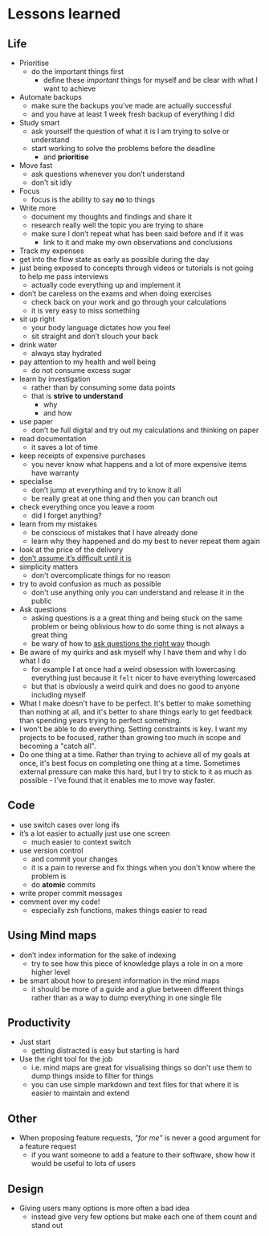 # Lessons learned
## Life
- Prioritise 
	- do the important things first
		- define these _important_ things for myself and be clear with what I want to achieve
- Automate backups
	- make sure the backups you’ve made are actually successful
	- and you have at least 1 week fresh backup of everything I did
- Study smart
	- ask yourself the question of what it is I am trying to solve or understand
	- start working to solve the problems before the deadline
		- and __prioritise__
- Move fast
	- ask questions whenever you don’t understand
	- don’t sit idly
- Focus
	- focus is the ability to say __no__ to things
- Write more
	- document my thoughts and findings and share it
	- research really well the topic you are trying to share
	- make sure I don’t repeat what has been said before and if it was 
		- link to it and make my own observations and conclusions
- Track my expenses
- get into the flow state as early as possible during the day
- just being exposed to concepts through videos or tutorials is not going to help me pass interviews
	- actually code everything up and implement it
- don’t be careless on the exams and when doing exercises
	- check back on your work and go through your calculations
	- it is very easy to miss something
- sit up right
	- your body language dictates how you feel
	- sit straight and don’t slouch your back
- drink water
	- always stay hydrated
- pay attention to my health and well being
	- do not consume excess sugar
- learn by investigation
	- rather than by consuming some data points
	- that is __strive to understand__
		- why 
		- and how
- use paper
	- don’t be full digital and try out my calculations and thinking on paper
- read documentation
	- it saves a lot of time
- keep receipts of expensive purchases
	- you never know what happens and a lot of more expensive items have warranty
- specialise
	- don’t jump at everything and try to know it all
	- be really great at one thing and then you can branch out
- check everything once you leave a room
	- did I forget anything?
- learn from my mistakes
	- be conscious of mistakes that I have already done
	- learn why they happened and do my best to never repeat them again
- look at the price of the delivery
- [don’t assume it’s difficult until it is](https://news.ycombinator.com/item?id=10872970)
- simplicity matters
	- don't overcomplicate things for no reason
- try to avoid confusion as much as possible
	- don't use anything only you can understand and release it in the public
- Ask questions
	- asking questions is a a great thing and being stuck on the same problem or being oblivious how to do some thing is not always a great thing
	- be wary of how to [ask questions the right way](../research/asking-questions.md) though
- Be aware of my quirks and ask myself why I have them and why I do what I do
	- for example I at once had a weird obsession with lowercasing everything just because it `felt` nicer to have everything lowercased
	- but that is obviously a weird quirk and does no good to anyone including myself
- What I make doesn't have to be perfect. It's better to make something than nothing at all, and it's better to share things early to get feedback than spending years trying to perfect something.
- I won't be able to do everything. Setting constraints is key. I want my projects to be focused, rather than growing too much in scope and becoming a "catch all".
- Do one thing at a time. Rather than trying to achieve all of my goals at once, it's best focus on completing one thing at a time. Sometimes external pressure can make this hard, but I try to stick to it as much as possible - I've found that it enables me to move way faster.

## Code
- use switch cases over long ifs
- it’s a lot easier to actually just use one screen
	- much easier to context switch
- use version control
	- and commit your changes
	- it is a pain to reverse and fix things when you don't know where the problem is
	- do __atomic__ commits
- write proper commit messages
- comment over my code!
	- especially zsh functions, makes things easier to read

## Using Mind maps
- don’t index information for the sake of indexing
	- try to see how this piece of knowledge plays a role in on a more higher level
- be smart about how to present information in the mind maps
	- it should be more of a guide and a glue between different things rather than as a way to dump everything in one single file

## Productivity
- Just start
	- getting distracted is easy but starting is hard
- Use the right tool for the job
	- i.e. mind maps are great for visualising things so don't use them to dump things inside to filter for things
	- you can use simple markdown and text files for that where it is easier to maintain and extend

## Other
- When proposing feature requests, _"for me"_ is never a good argument for a feature request
	- if you want someone to add a feature to their software, show how it would be useful to lots of users

## Design
- Giving users many options is more often a bad idea
	- instead give very few options but make each one of them count and stand out